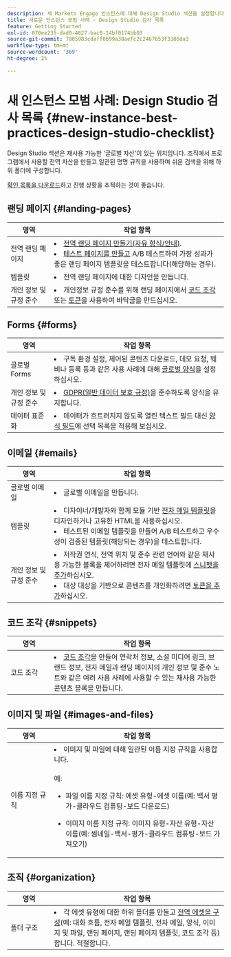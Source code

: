 ```yaml
---
description: 새 Marketo Engage 인스턴스에 대해 Design Studio 섹션을 설정합니다.
title: 새로운 인스턴스 모범 사례 - Design Studio 검사 목록
feature: Getting Started
exl-id: 070ee235-dad0-4627-bac0-14bf0174bb03
source-git-commit: 7805983cdaff0b99a38aefc2c2467b53f3386da3
workflow-type: tm+mt
source-wordcount: '369'
ht-degree: 2%

---
```


# 새 인스턴스 모범 사례: Design Studio 검사 목록 {#new-instance-best-practices-design-studio-checklist}

Design Studio 섹션은 재사용 가능한 &#39;글로벌 자산&#39;이 있는 위치입니다. 조직에서 프로그램에서 사용할 전역 자산을 만들고 일관된 명명 규칙을 사용하며 쉬운 검색을 위해 하위 폴더에 구성합니다.

[확인 목록을 다운로드](/help/marketo/getting-started/implementing-a-new-marketo-engage-instance/assets/adobe-marketo-engage-new-instance-admin-checklist.xlsx)하고 진행 상황을 추적하는 것이 좋습니다.

## 랜딩 페이지 {#landing-pages}

<table>
<thead>
  <tr>
    <th style="width:20%">영역</th>
    <th style="width:80%">작업 항목</th>
  </tr>
</thead>
<tbody>
  <tr>
    <td>전역 랜딩 페이지</td>
    <td><li><a href="https://experienceleague.adobe.com/ko/docs/marketo/using/product-docs/demand-generation/landing-pages/understanding-landing-pages/understanding-free-form-vs-guided-landing-pages#product-docs" target="_blank">전역 랜딩 페이지 만들기(자유 형식/안내)</a>.</li>
    <li><a href="https://experienceleague.adobe.com/ko/docs/marketo/using/product-docs/demand-generation/landing-pages/understanding-landing-pages/landing-page-test-groups" target="_blank">테스트 페이지를 만들고</a> A/B 테스트하여 가장 성과가 좋은 랜딩 페이지 템플릿을 테스트합니다(해당하는 경우).</li></td>
  </tr>
  <tr>
    <td>템플릿</td>
    <td><li>전역 랜딩 페이지에 대한 디자인을 만듭니다.</li></td>
  </tr>
  <tr>
    <td>개인 정보 및 규정 준수</td>
    <td><li>개인정보 규정 준수를 위해 랜딩 페이지에서 <a href="https://experienceleague.adobe.com/ko/docs/marketo/using/product-docs/demand-generation/landing-pages/personalizing-landing-pages/add-a-snippet-to-a-landing-page" target="_blank">코드 조각</a> 또는 <a href="https://experienceleague.adobe.com/ko/docs/marketo/using/product-docs/demand-generation/landing-pages/personalizing-landing-pages/add-text-and-tokens-to-a-landing-page#add-a-token-to-your-landing-page" target="_blank">토큰</a>을 사용하여 바닥글을 만드십시오.</li></td>
  </tr>
</tbody>
</table>

## Forms {#forms}

<table>
<thead>
  <tr>
    <th style="width:20%">영역</th>
    <th style="width:80%">작업 항목</th>
  </tr>
</thead>
<tbody>
  <tr>
    <td>글로벌 Forms</td>
    <td><li>구독 환경 설정, 제어된 콘텐츠 다운로드, 데모 요청, 웨비나 등록 등과 같은 사용 사례에 대해 <a href="https://experienceleague.adobe.com/ko/docs/marketo/using/product-docs/demand-generation/forms/creating-a-form/create-a-form#product-docs" target="_blank">글로벌 양식</a>을 설정하십시오.</li></td>
  </tr>
  <tr>
    <td>개인 정보 및 규정 준수</td>
    <td><li><a href="https://business.adobe.com/resources/ebooks/the-gdpr-and-the-marketer.html" target="_blank">GDPR(일반 데이터 보호 규정)</a>을 준수하도록 양식을 유지합니다.</li></td>
  </tr>
  <tr>
    <td>데이터 표준화</td>
    <td><li>데이터가 흐트러지지 않도록 열린 텍스트 필드 대신 <a href="https://experienceleague.adobe.com/ko/docs/marketo/using/product-docs/demand-generation/forms/creating-a-form/add-a-field-to-a-form#product-docs" target="_blank">양식 필드</a>에 선택 목록을 적용해 보십시오.</li></td>
  </tr>
</tbody>
</table>

## 이메일 {#emails}

<table>
<thead>
  <tr>
    <th style="width:20%">영역</th>
    <th style="width:80%">작업 항목</th>
  </tr>
</thead>
<tbody>
  <tr>
    <td>글로벌 이메일</td>
    <td><li>글로벌 이메일을 만듭니다.</li></td>
  </tr>
  <tr>
    <td>템플릿</td>
    <td><li>디자이너/개발자와 함께 모듈 기반 <a href="https://experienceleague.adobe.com/ko/docs/marketo/using/product-docs/email-marketing/general/email-editor-2/create-an-email-template" target="_blank">전자 메일 템플릿</a>을 디자인하거나 고유한 HTML을 사용하십시오.</li>
    <li>테스트된 이메일 템플릿을 만들어 A/B 테스트하고 우수성이 검증된 템플릿(해당되는 경우)을 테스트합니다.</li></td>
  </tr>
  <tr>
    <td>개인 정보 및 규정 준수</td>
    <td><li>저작권 연식, 전역 위치 및 준수 관련 언어와 같은 재사용 가능한 블록을 제어하려면 전자 메일 템플릿에 <a href="https://experienceleague.adobe.com/ko/docs/marketo/using/product-docs/email-marketing/general/functions-in-the-editor/add-a-snippet-to-an-email" target="_blank">스니펫을 추가</a>하십시오.</li>
    <li>대상 대상을 기반으로 콘텐츠를 개인화하려면 <a href="https://experienceleague.adobe.com/ko/docs/marketo/using/product-docs/email-marketing/general/using-tokens/add-an-email-script-token-to-your-email" target="_blank">토큰을 추가</a>하십시오.</li></td>
  </tr>
</tbody>
</table>

## 코드 조각 {#snippets}

<table>
<thead>
  <tr>
    <th style="width:20%">영역</th>
    <th style="width:80%">작업 항목</th>
  </tr>
</thead>
<tbody>
  <tr>
    <td>코드 조각</td>
    <td><li><a href="https://experienceleague.adobe.com/ko/docs/marketo/using/product-docs/personalization/segmentation-and-snippets/snippets/create-a-snippet#product-docs" target="_blank">코드 조각</a>을 만들어 연락처 정보, 소셜 미디어 링크, 브랜드 정보, 전자 메일과 랜딩 페이지의 개인 정보 및 준수 노트와 같은 여러 사용 사례에 사용할 수 있는 재사용 가능한 콘텐츠 블록을 만듭니다.</li></td>
  </tr>
</tbody>
</table>

## 이미지 및 파일 {#images-and-files}

<table>
<thead>
  <tr>
    <th style="width:20%">영역</th>
    <th style="width:80%">작업 항목</th>
  </tr>
</thead>
<tbody>
  <tr>
    <td>이름 지정 규칙</td>
    <td><li>이미지 및 파일에 대해 일관된 이름 지정 규칙을 사용합니다.</li>  
    <br>예:  
    <br><ul><li>파일 이름 지정 규칙: 에셋 유형-에셋 이름(예: 백서 평가-클라우드 컴퓨팅-보드 다운로드)</li>
    <p><li>이미지 이름 지정 규칙: 이미지 유형-자산 유형-자산 이름(예: 썸네일-백서-평가-클라우드 컴퓨팅-보드 가져오기)</li></td>
  </tr>
</tbody>
</table>

## 조직 {#organization}

<table>
<thead>
  <tr>
    <th style="width:20%">영역</th>
    <th style="width:80%">작업 항목</th>
  </tr>
</thead>
<tbody>
  <tr>
    <td>폴더 구조 </td>
    <td><li>각 에셋 유형에 대한 하위 폴더를 만들고 <a href="https://experienceleague.adobe.com/ko/docs/marketo/using/product-docs/demand-generation/images-and-files/organize-your-images-and-files-using-folders" target="_blank">전역 에셋을 구성</a>(예: 대화 흐름, 전자 메일 템플릿, 전자 메일, 양식, 이미지 및 파일, 랜딩 페이지, 랜딩 페이지 템플릿, 코드 조각 등)합니다. 적절합니다.</li></td>
  </tr>
</tbody>
</table>
